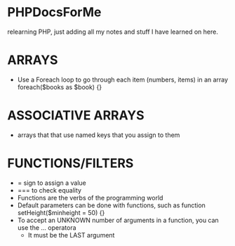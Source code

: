 # PHPDocsForMe
relearning PHP, just adding all my notes and stuff I have learned on here.

# ARRAYS
- Use a Foreach loop to go through each item (numbers, items) in an array foreach($books as $book) {}

# ASSOCIATIVE ARRAYS
- arrays that that use named keys that you assign to them

# FUNCTIONS/FILTERS
- = sign to assign a value
- === to check equality
- Functions are the verbs of the programming world
- Default parameters can be done with functions, such as function setHeight($minheight = 50) {}
- To accept an UNKNOWN number of arguments in a function, you can use the ... operatora
    - It must be the LAST argument 